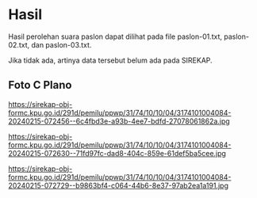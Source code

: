 # Hasil

Hasil perolehan suara paslon dapat dilihat pada file paslon-01.txt, paslon-02.txt, dan paslon-03.txt.

Jika tidak ada, artinya data tersebut belum ada pada SIREKAP.

## Foto C Plano

https://sirekap-obj-formc.kpu.go.id/291d/pemilu/ppwp/31/74/10/10/04/3174101004084-20240215-072456--6c4fbd3e-a93b-4ee7-bdfd-27078061862a.jpg

https://sirekap-obj-formc.kpu.go.id/291d/pemilu/ppwp/31/74/10/10/04/3174101004084-20240215-072630--71fd97fc-dad8-404c-859e-61def5ba5cee.jpg

https://sirekap-obj-formc.kpu.go.id/291d/pemilu/ppwp/31/74/10/10/04/3174101004084-20240215-072729--b9863bf4-c064-44b6-8e37-97ab2ea1a191.jpg

